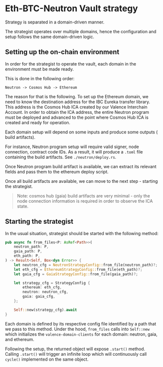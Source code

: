 # Eth-BTC-Neutron Vault strategy

Strategy is separated in a domain-driven manner.

The strategist operates over multiple domains, hence the configuration
and setup follows the same domain-driven logic.

## Setting up the on-chain environment

In order for the strategist to operate the vault, each domain in the
environment must be made ready.

This is done in the following order:

`Neutron -> Cosmos Hub -> Ethereum`

The reason for that is the following.
To set up the Ethereum domain, we need to know the destination address
for the IBC Eureka transfer library. This address is the Cosmos Hub ICA
created by our Valence Interchain Account. In order to obtain the ICA
address, the entire Neutron program must be deployed and advanced to the
point where Cosmos Hub ICA is created and ready for operation.

Each domain setup will depend on some inputs and produce some outputs (
build artifacts).

For instance, Neutron program setup will require valid signer, node connection,
contract code IDs. As a result, it will produce a `.toml` file containing the
build artifacts. See `./neutron/deploy.rs`.

Once Neutron program build artifact is available, we can extract its relevant
fields and pass them to the ethereum deploy script.

Once all build artifacts are available, we can move to the next step - starting
the strategist.

> Note: cosmos hub (gaia) build artifacts are very minimal - only the node
connection information is required in order to observe the ICA state.

## Starting the strategist

In the usual situation, strategist should be started with the following method:

```rust
pub async fn from_files<P: AsRef<Path>>(
    neutron_path: P,
    gaia_path: P,
    eth_path: P,
) -> Result<Self, Box<dyn Error>> {
    let neutron_cfg = NeutronStrategyConfig::from_file(neutron_path)?;
    let eth_cfg = EthereumStrategyConfig::from_file(eth_path)?;
    let gaia_cfg = GaiaStrategyConfig::from_file(gaia_path)?;

    let strategy_cfg = StrategyConfig {
        ethereum: eth_cfg,
        neutron: neutron_cfg,
        gaia: gaia_cfg,
    };

    Self::new(strategy_cfg).await
}
```

Each domain is defined by its respective config file identified by a path that we pass
to this method. Under the hood, `from_files` calls into `Self::new` which initializes
the `valence-domain-clients` for each domain: neutron, gaia, and ethereum.

Following the setup, the returned object will expose `.start()` method. Calling `.start()`
will trigger an infinite loop which will continuously call `cycle()` implemented on the
same object.
